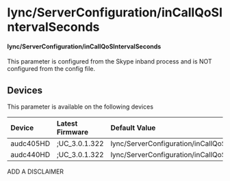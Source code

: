 ﻿---
description: lync/ServerConfiguration/inCallQoSIntervalSeconds
search:
    keywords: ['lync','ServerConfiguration','inCallQoSIntervalSeconds']
---

# lync/ServerConfiguration/inCallQoSIntervalSeconds

#### lync/ServerConfiguration/inCallQoSIntervalSeconds

This parameter is configured from the Skype inband process and is NOT configured from the config file.



## Devices
This parameter is available on the following devices

| Device | Latest Firmware | Default Value |
|:---|:---|:---|
| audc405HD | ;UC_3.0.1.322 | lync/ServerConfiguration/inCallQoSIntervalSeconds=0 
| audc440HD | ;UC_3.0.1.322 | lync/ServerConfiguration/inCallQoSIntervalSeconds=0 

ADD A DISCLAIMER
